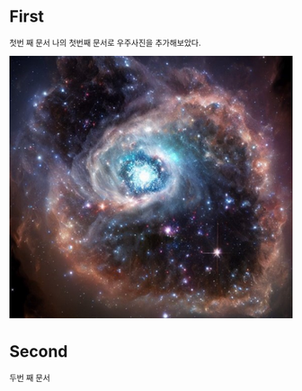 # First
첫번 째 문서
나의 첫번째 문서로 우주사진을 추가해보았다.

![space.png](https://github.com/JwCho1/First/blob/main/img/space.png)

# Second
두번 째 문서
